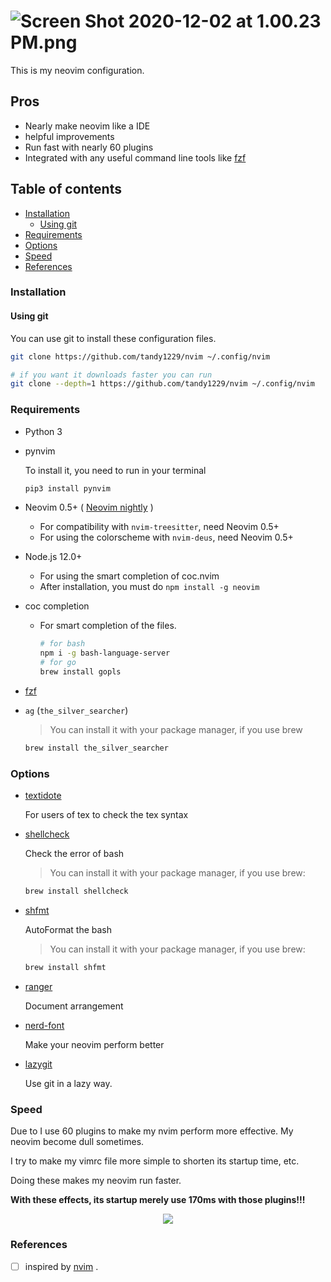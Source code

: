 # ![Screen Shot 2020-12-02 at 1.00.23 PM.png](https://i.loli.net/2020/12/02/KdbP1m5t8Z2D4Xg.png)

This is my neovim configuration.

## Pros

- Nearly make neovim like a IDE
- helpful improvements
- Run fast with nearly 60 plugins
- Integrated with any useful command line tools like [fzf](https://github.com/junegunn/fzf)

## Table of contents

<!-- TOC GFM -->

- [Installation](#installation)
	+ [Using git](#using-git)
- [Requirements](#requirements)
- [Options](#options)
- [Speed](#speed)
- [References](#references)

<!-- /TOC -->

### Installation

#### Using git

You can use git to install these configuration files.

```bash
git clone https://github.com/tandy1229/nvim ~/.config/nvim

# if you want it downloads faster you can run
git clone --depth=1 https://github.com/tandy1229/nvim ~/.config/nvim
```

### Requirements

- Python 3

- pynvim

  To install it, you need to run in your terminal

  ```bash
  pip3 install pynvim
  ```

- Neovim 0.5+ ( [Neovim nightly](https://github.com/neovim/neovim#install-from-source) )

  - For compatibility with `nvim-treesitter`, need Neovim 0.5+
  - For using the colorscheme with `nvim-deus`, need Neovim 0.5+

- Node.js 12.0+

  - For using the smart completion of coc.nvim
  - After installation, you must do `npm install -g neovim`

- coc completion

  - For smart completion of the files.

    ```bash
    # for bash
    npm i -g bash-language-server
    # for go
    brew install gopls
    ```

- [fzf](https://github.com/junegunn/fzf)

- `ag` (`the_silver_searcher`)

  > You can install it with your package manager, if you use brew

  ```bash
  brew install the_silver_searcher
  ```

### Options

- [textidote](https://github.com/sylvainhalle/textidote)

  For users of tex to check the tex syntax

- [shellcheck](https://github.com/koalaman/shellcheck)

  Check the error of bash

  > You can install it with your package manager, if you use brew:

  ```bash
  brew install shellcheck
  ```

- [shfmt](https://github.com/mvdan/sh)

  AutoFormat the bash

  > You can install it with your package manager, if you use brew:

  ```bash
  brew install shfmt
  ```

- [ranger](https://github.com/ranger/ranger)

  Document arrangement

- [nerd-font](https://github.com/ryanoasis/nerd-fonts)

  Make your neovim perform better

- [lazygit](https://github.com/jesseduffield/lazygit)

  Use git in a lazy way.

### Speed

Due to I use 60 plugins to make my nvim perform more effective. My neovim become dull sometimes.

I try to make my vimrc file more simple to shorten its startup time, etc.

Doing these makes my neovim run faster.

**With these effects, its startup merely use 170ms with those plugins!!!**

<center><img src="https://i.loli.net/2020/12/09/3uplEq2RFtzCg57.png"></center>

### References

- [ ] inspired by [nvim](https://github.com/theniceboy/nvim) .
